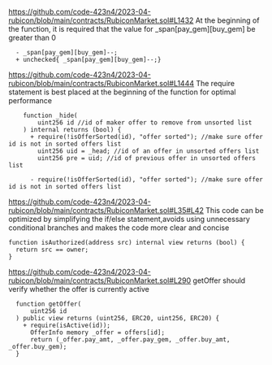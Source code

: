 https://github.com/code-423n4/2023-04-rubicon/blob/main/contracts/RubiconMarket.sol#L1432
At the beginning of the function, it is required that the value for _span[pay_gem][buy_gem] be greater than 0
```solidity
  - _span[pay_gem][buy_gem]--;
  + unchecked{ _span[pay_gem][buy_gem]--;}
```

https://github.com/code-423n4/2023-04-rubicon/blob/main/contracts/RubiconMarket.sol#L1444
The require statement is best placed at the beginning of the function for optimal performance
```solidity
    function _hide(
        uint256 id //id of maker offer to remove from unsorted list
    ) internal returns (bool) {
      + require(!isOfferSorted(id), "offer sorted"); //make sure offer id is not in sorted offers list
        uint256 uid = _head; //id of an offer in unsorted offers list
        uint256 pre = uid; //id of previous offer in unsorted offers list

      - require(!isOfferSorted(id), "offer sorted"); //make sure offer id is not in sorted offers list
```


https://github.com/code-423n4/2023-04-rubicon/blob/main/contracts/RubiconMarket.sol#L35#L42
This code can be optimized by simplifying the if/else statement,avoids using unnecessary conditional branches and makes the code more clear and concise

```solidity
function isAuthorized(address src) internal view returns (bool) {
  return src == owner;
}
```

https://github.com/code-423n4/2023-04-rubicon/blob/main/contracts/RubiconMarket.sol#L290
getOffer should verify whether the offer is currently active
```solidity
  function getOffer(
      uint256 id
  ) public view returns (uint256, ERC20, uint256, ERC20) {
    + require(isActive(id));
      OfferInfo memory _offer = offers[id];
      return (_offer.pay_amt, _offer.pay_gem, _offer.buy_amt, _offer.buy_gem);
  }
```